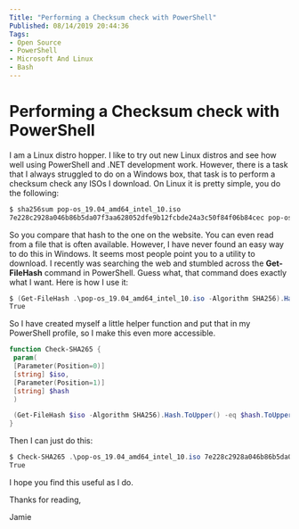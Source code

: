 ```yaml
---
Title: "Performing a Checksum check with PowerShell"
Published: 08/14/2019 20:44:36
Tags: 
- Open Source
- PowerShell
- Microsoft And Linux
- Bash 
---
```

# Performing a Checksum check with PowerShell

I am a Linux distro hopper. I like to try out new Linux distros and see how well using PowerShell and .NET development work. However, there is a task that I always struggled to do on a Windows box, that task is to perform a checksum check any ISOs I download. On Linux it is pretty simple, you do the following:

```Bash
$ sha256sum pop-os_19.04_amd64_intel_10.iso
7e228c2928a046b86b5da07f3aa628052dfe9b12fcbde24a3c50f84f06b84cec pop-os_19.04_amd64_intel_10.iso.iso
```

So you compare that hash to the one on the website. You can even read from a file that is often available. However, I have never found an easy way to do this in Windows. It seems most people point you to a utility to download. I recently was searching the web and stumbled across the **Get-FileHash** command in PowerShell. Guess what, that command does exactly what I want. Here is how I use it:

```PowerShell
$ (Get-FileHash .\pop-os_19.04_amd64_intel_10.iso -Algorithm SHA256).Hash.ToUpper() -eq "7e228c2928a046b86b5da07f3aa628052dfe9b12fcbde24a3c50f84f06b84cec".ToUpper()
True
```

So I have created myself a little helper function and put that in my PowerShell profile, so I make this even more accessible.

```PowerShell
function Check-SHA265 {
 param(
 [Parameter(Position=0)]
 [string] $iso,
 [Parameter(Position=1)]
 [string] $hash
 )

 (Get-FileHash $iso -Algorithm SHA256).Hash.ToUpper() -eq $hash.ToUpper()
}
```

Then I can just do this:

```PowerShell
$ Check-SHA265 .\pop-os_19.04_amd64_intel_10.iso 7e228c2928a046b86b5da07f3aa628052dfe9b12fcbde24a3c50f84f06b84cec
True
```

I hope you find this useful as I do.

Thanks for reading,

Jamie
